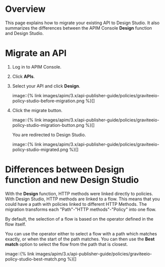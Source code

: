 # Overview

This page explains how to migrate your existing API to Design Studio. It
also summarizes the differences between the APIM Console **Design**
function and Design Studio.

# Migrate an API

1.  Log in to APIM Console.

2.  Click **APIs**.

3.  Select your API and click **Design**.

    image::{% link
    images/apim/3.x/api-publisher-guide/policies/graviteeio-policy-studio-before-migration.png
    %}\[\]

4.  Click the migrate button.

    image::{% link
    images/apim/3.x/api-publisher-guide/policies/graviteeio-policy-studio-migration-button.png
    %}\[\]

    You are redirected to Design Studio.

    image::{% link
    images/apim/3.x/api-publisher-guide/policies/graviteeio-policy-studio-migrated.png
    %}\[\]

# Differences between Design function and new Design Studio

With the **Design** function, HTTP methods were linked directly to
policies. With Design Studio, HTTP methods are linked to a flow. This
means that you could have a path with policies linked to different HTTP
Methods. The migration transforms each "Path"-"HTTP methods"-"Policy"
into one flow.

By default, the selection of a flow is based on the operator defined in
the flow itself.

You can use the operator either to select a flow with a path which
matches exactly, or when the start of the path matches. You can then use
the **Best match** option to select the flow from the path that is
closest.

image::{% link
images/apim/3.x/api-publisher-guide/policies/graviteeio-policy-studio-best-match.png
%}\[\]
